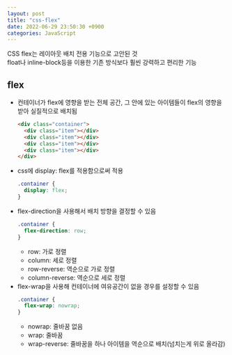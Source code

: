 ```yaml
---
layout: post
title: "css-flex"
date: 2022-06-29 23:50:30 +0900
categories: JavaScript
---
```


CSS flex는 레이아웃 배치 전용 기능으로 고안된 것  
float나 inline-block등을 이용한 기존 방식보다 훨씬 강력하고 편리한 기능

## flex

- 컨테이너가 flex에 영향을 받는 전체 공간, 그 안에 있는 아이템들이 flex의 영향을 받아 실질적으로 배치됨
  ```html
  <div class="container">
    <div class="item"></div>
    <div class="item"></div>
    <div class="item"></div>
    <div class="item"></div>
  </div>
  ```
- css에 display: flex를 적용함으로써 적용
  ```css
  .container {
    display: flex;
  }
  ```
- flex-direction을 사용해서 배치 방향을 결정할 수 있음
  ```css
  .container {
    flex-direction: row;
  }
  ```
  - row: 가로 정렬
  - column: 세로 정렬
  - row-reverse: 역순으로 가로 정렬
  - column-reverse: 역순으로 세로 정렬
- flex-wrap을 사용해 컨테이너에 여유공간이 없을 경우를 설정할 수 있음
  ```css
  .container {
    flex-wrap: nowrap;
  }
  ```
  - nowrap: 줄바꿈 없음
  - wrap: 줄바꿈
  - wrap-reverse: 줄바꿈을 하나 아이템을 역순으로 배치(넘치는게 위로 올라감)
